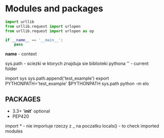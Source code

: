 # Modules and packages

```python
import urllib
from urllib.request import urlopen
from urllib.request import urlopen as op
```

```python
if __name__ == '__main__':
    pass
```
__name__ - context

sys.path - sciezki w ktorych znajduja sie biblioteki pythona
'' - current folder

import sys
sys.path.append('test_example')
export PYTHONPATH='test_example'
$PYTHONPATH
sys.path
python -m elo

## PACKAGES
- 3.3+ '__init__' optional
- PEP420

import *  - nie importuje rzeczy z _ na poczatku
locals() - to check imported modules
